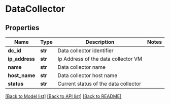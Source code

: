# DataCollector

## Properties
Name | Type | Description | Notes
------------ | ------------- | ------------- | -------------
**dc_id** | **str** | Data collector identifier | 
**ip_address** | **str** | Ip Address of the data collector VM | 
**name** | **str** | Data collector name | 
**host_name** | **str** | Data collector host name | 
**status** | **str** | Current status of the data collector | 

[[Back to Model list]](../README.md#documentation-for-models) [[Back to API list]](../README.md#documentation-for-api-endpoints) [[Back to README]](../README.md)

